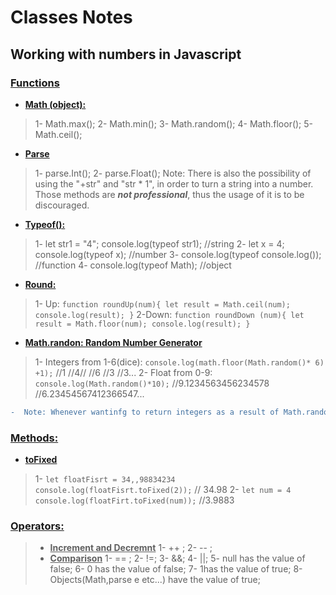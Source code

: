 # Classes Notes
## Working with numbers in Javascript 

### **<u>Functions</U>**
*  **<u>Math (object):</U>**
>   1-  Math.max();
    2-  Math.min();
    3-  Math.random();
    4-  Math.floor();
    5-  Math.ceil();

*   <u>**Parse**</u>
>    1-  parse.Int();
    2-  parse.Float();
    Note: There is also the possibility of using the "+str" and "str * 1", in order to turn a string into a number. Those methods are ***not professional***, thus the usage of it is to be discouraged.
*  **<u>Typeof():</U>**
>   1-  let str1 = "4";
        console.log(typeof str1); //string
    2-  let x = 4;
        console.log(typeof x); //number
    3-  console.log(typeof console.log()); //function
    4-  console.log(typeof Math); //object
* <u>**Round:**</u>
>    1- Up:
        `function roundUp(num){
        let result = Math.ceil(num);
        console.log(result);
        }`
    2-Down:
        `function roundDown (num){
        let result = Math.floor(num);
        console.log(result);
        }`
*   <u>**Math.randon: Random Number Generator**</U>
>    1-  Integers from 1-6(dice):
        `console.log(math.floor(Math.random()* 6) +1);` //1 //4// //6 //3 //3...
    2-  Float from 0-9:
        `console.log(Math.random()*10);` //9.1234563456234578 //6.23454567412366547...
>
``` diff 
-  Note: Whenever wantinfg to return integers as a result of Math.random, use the function Math.floor to adjust the results of Math.random.
```

### <u>**Methods:**</u>
* <u>**toFixed**</u>
>   1- `let floatFisrt = 34,,98834234
        console.log(floatFisrt.toFixed(2));` // 34.98
    2- `let num = 4
        console.log(floatFirt.toFixed(num));` //3.9883



### <u>**Operators:**</u>
>*  <u>**Increment and Decremnt**</u>
>   1-  ++ ;
    2- -- ;
>*  <u>**Comparison**</u>
>   1- == ;
>   2- !=;
>   3- &&;
>   4- ||;
>   5- null has the value of false;
>   6- 0 has the value of false;
>   7- 1has the value of true;
>   8- Objects(Math,parse e etc...) have the value of true;



